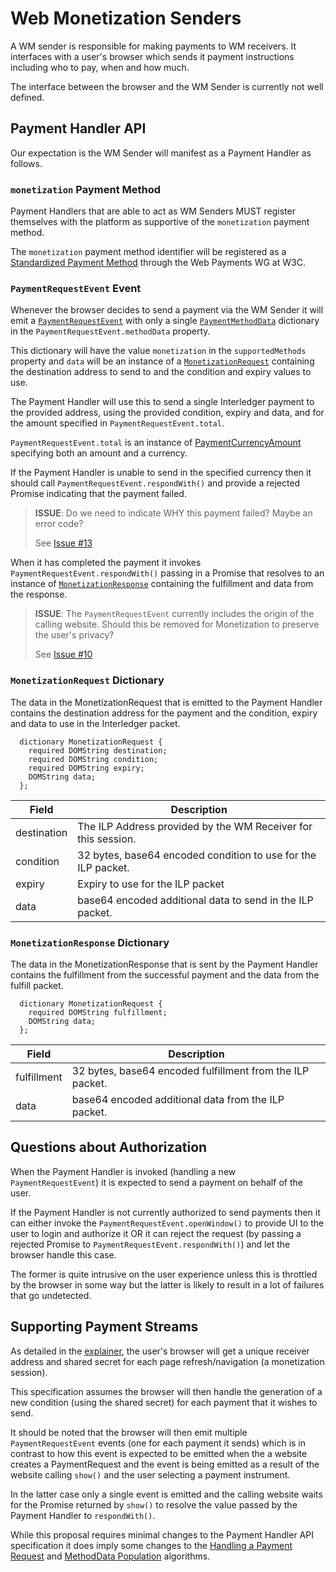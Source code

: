 # Web Monetization Senders

A WM sender is responsible for making payments to WM receivers. It interfaces
with a user's browser which sends it payment instructions including who to pay,
when and how much.

The interface between the browser and the WM Sender is currently not well
defined.

## Payment Handler API

Our expectation is the WM Sender will manifest as a Payment Handler as follows.

### `monetization` Payment Method

Payment Handlers that are able to act as WM Senders MUST register themselves
with the platform as supportive of the `monetization` payment method.

The `monetization` payment method identifier will be registered as a
[Standardized Payment Method](https://www.w3.org/TR/payment-method-id/#standardized-payment-method-identifiers)
through the Web Payments WG at W3C.

### `PaymentRequestEvent` Event

Whenever the browser decides to send a payment via the WM Sender it will emit a
[`PaymentRequestEvent`](https://www.w3.org/TR/payment-handler/#the-paymentrequestevent)
with only a single
[`PaymentMethodData`](https://www.w3.org/TR/payment-request/#paymentmethoddata-dictionary)
dictionary in the `PaymentRequestEvent.methodData` property.

This dictionary will have the value `monetization` in the `supportedMethods`
property and `data` will be an instance of a
[`MonetizationRequest`](#monetizationrequest-dictionary) containing the
destination address to send to and the condition and expiry values to use.

The Payment Handler will use this to send a single Interledger payment to the
provided address, using the provided condition, expiry and data, and for the
amount specified in `PaymentRequestEvent.total`.

`PaymentRequestEvent.total` is an instance of
[PaymentCurrencyAmount ](https://www.w3.org/TR/payment-request/#paymentcurrencyamount-dictionary)
specifying both an amount and a currency.

If the Payment Handler is unable to send in the specified currency then it
should call `PaymentRequestEvent.respondWith()` and provide a rejected Promise
indicating that the payment failed.

> **ISSUE**: Do we need to indicate WHY this payment failed? Maybe an error code?
> 
> See [Issue #13](https://github.com/adrianhopebailie/web-monetization/issues/13)

When it has completed the payment it invokes `PaymentRequestEvent.respondWith()`
passing in a Promise that resolves to an instance of
[`MonetizationResponse`](#monetizationresponse-dictionary) containing the
fulfillment and data from the response.

> **ISSUE**: The `PaymentRequestEvent` currently includes the origin of the
> calling website. Should this be removed for Monetization to preserve the
> user's privacy?
> 
> See [Issue #10](https://github.com/adrianhopebailie/web-monetization/issues/10)


### `MonetizationRequest` Dictionary

The data in the MonetizationRequest that is emitted to the Payment Handler
contains the destination address for the payment and the condition, expiry and
data to use in the Interledger packet.

```webidl
  dictionary MonetizationRequest {
    required DOMString destination;
    required DOMString condition;
    required DOMString expiry;
    DOMString data;
  };
```

| Field       | Description                                                   |
| ----------- | ------------------------------------------------------------- |
| destination | The ILP Address provided by the WM Receiver for this session. |
| condition   | 32 bytes, base64 encoded condition to use for the ILP packet. |
| expiry      | Expiry to use for the ILP packet                              |
| data        | base64 encoded additional data to send in the ILP packet.     |

### `MonetizationResponse` Dictionary

The data in the MonetizationResponse that is sent by the Payment Handler
contains the fulfillment from the successful payment and the data from the
fulfill packet.

```webidl
  dictionary MonetizationRequest {
    required DOMString fulfillment;
    DOMString data;
  };
```

| Field       | Description                                               |
| ----------- | --------------------------------------------------------- |
| fulfillment | 32 bytes, base64 encoded fulfillment from the ILP packet. |
| data        | base64 encoded additional data from the ILP packet.       |

## Questions about Authorization

When the Payment Handler is invoked (handling a new `PaymentRequestEvent`) it is
expected to send a payment on behalf of the user.

If the Payment Handler is not currently authorized to send payments then it can
either invoke the `PaymentRequestEvent.openWindow()` to provide UI to the user
to login and authorize it OR it can reject the request (by passing a rejected
Promise to `PaymentRequestEvent.respondWith()`) and let the browser handle this
case.

The former is quite intrusive on the user experience unless this is throttled by
the browser in some way but the latter is likely to result in a lot of failures
that go undetected.

## Supporting Payment Streams

As detailed in the [explainer](./explainer.md), the user's browser will get a
unique receiver address and shared secret for each page refresh/navigation (a
monetization session).

This specification assumes the browser will then handle the generation of a new
condition (using the shared secret) for each payment that it wishes to send.

It should be noted that the browser will then emit multiple
`PaymentRequestEvent` events (one for each payment it sends) which is in
contrast to how this event is expected to be emitted when the a website creates
a PaymentRequest and the event is being emitted as a result of the website
calling `show()` and the user selecting a payment instrument.

In the latter case only a single event is emitted and the calling website waits
for the Promise returned by `show()` to resolve the value passed by the Payment
Handler to `respondWith()`.

While this proposal requires minimal changes to the Payment Handler API
specification it does imply some changes to the
[Handling a Payment Request](https://www.w3.org/TR/payment-handler/#handling-a-payment-request)
and
[MethodData Population](https://www.w3.org/TR/payment-handler/#dfn-methoddata-population-algorithm)
algorithms.
